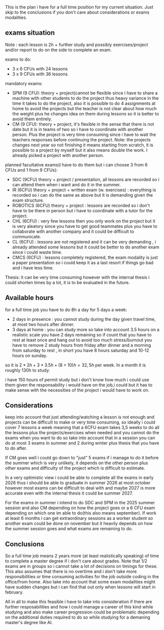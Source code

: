 This is the plan i have for a full time position for my current situation. Just skip to the conclusions if you don't care about considerations or exams modalities.
## exams situation

Note : each lesson is 2h + further study  and possibly exercises/project and/or report to do on the side to complete an exam.

exams to do:
- 3 x 6 CFUs with 24 lessons
- 3 x 9 CFUs with 36 lessons

mandatory exams:
- SPM (9 CFU): theory + project(cannot be flexible since i have to share a machine with other students to do the project thus heavy variance in the time it takes to do the project, also it is possible to do 4 assignments at home to avoid the projects but the teacher is not clear about how much the weight plus he changes idea on them during lessons so it is better to avoid them entirely.
- CM (9 CFU): theory + project, it's flexible in the sense that there is not date but it is in teams of two so i have to coordinate with another person. Plus the project is very time consuming since i have to wait the teachers responses before continuing the project. Note: the projects changes next year so not finishing it means starting from scratch, it is possible to a project by myself but it also means double the work. I already picked a project with another person.

planned facultative exams(i have to do them but i can choose 3 from 6 CFUs and 1 from 9 CFUs):
- SDC (9CFU) theory + project / presentation, all lessons are recorded so i can attend them when i want and do it in the summer.
- IR (6CFU) theory + project + written exam (w. exercises) : everything is recorded so i can do the same as above but it is demanding given the exam structure.
- ROBOTICS (6CFU) theory + project : lessons are recorded  so i don't have to be there in person but i have to coordinate with a tutor for the project.
- CHL (6CFU) : very few lessons then you only work on the project but it is very aleatory since you have to get good teammates plus you have to collaborate with another company and it could be difficult to communicate.
- CL (6CFU) : lessons are not registered and it can be very demanding , i already attended some lessons but it could be better to do another exam since i could waste time.
- CMCS (6CFU) : lessons completely registered, the exam modality is just a paper presentation so i could keep it as  a last resort if things go bad and i have less time.

Thesis: it can be very time consuming however with the internal thesis i could shorten times by a lot, it is to be evaluated in the future.
## Available hours
for a full time job you have to do 8h a day for 5 days a week:
- 2 days in presence : you cannot study during the day given travel time, at most two hours after dinner.
- 3 days at home : you can study more so take into account 3.5 hours on a realistic scale
you have 2 days remaining so if count that you have to rest at least once and hang out to avoid too much stress/burnout you have to remove 2 study hours from friday after dinner and a morning from saturday to rest , in short you have 8 hours saturday and 10-12 hours on sunday.

so it is $2 * 2h + 3 * 3.5h + (8 + 10) h = 32,5 h$ per week. In a month it is roughly 130h to study.

i have 150 hours of permit study but i don't know how much i could use them given the responsability i would have on the job,i could but it has to make sense with the necessities of the project i would have to work on.
## Considerations
keep into account that just attending/watching a lesson is not enough and projects can be difficult to make or very time consuming, so ideally i could cover 7 lessons a week meaning that a 6CFU exam takes 3,5 weeks to do all the lessons plus the projects/exercises when needed and you cannot do the exams when you want to do so take into account that in a session you can do at most 3 exams in summer and 2 during winter plus thesis that you have to do after.

If CM goes well i could go down to "just" 5 exams if i manage to do it before the summer which is very unlikely, it depends on the other person plus other exams and difficulty of the project which is difficult to estimate.

In a very optimistic view i could be able to complete all the exams in early 2026 thus i should be able to graduate in summer 2026 at most october however most exams can be difficult to deal with and maybe 2027 is more accurate even with the internal thesis it could be summer 2027.

For the exams in summer i intend to do SDC and SPM in the 2025 summer session and also CM depending on how the project goes or a 6 CFU exam depending on which one im able to do(this also means september). If work at least 6 months i can get extraordinary sessions as a worker student so another exam could be done on november but it heavily depends on how the summer session goes and what exams are remaining to do.
## Conclusions
So a full time job means 2 years more (at least realistically speaking) of time to complete a master degree if i don't care about grades. Note that 1/2 exams are in groups so i cannot take a lot of decisions on timings for these. This also assumes that there is no overtime and i don't take more responsibilities or time consuming activities for the job outside coding in the office/from home. Also take into account that some exam modalities might have sudden  changes but i can find that out only when lessons will start in february.

All in all to make this feasible i have to take into consideration if there are further resposabilities and how i could manage a career of this kind while studying and also make career progression could be problematic depending on the additional duties required to do so while studying for a demaning master's degree like AI. 